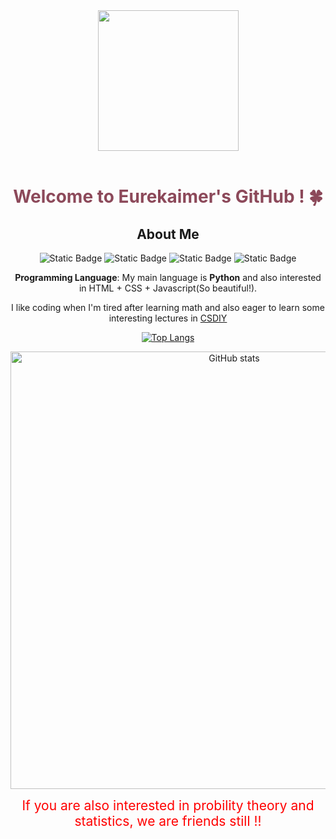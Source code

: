 <div align="center">

  <!-- Knock Code Pictures -->
  <picture>
    <source media="(prefers-color-scheme: dark)" srcset="https://cdn.jsdelivr.net/gh/sun0225SUN/sun0225SUN/assets/images/coding.gif" />
    <source media="(prefers-color-scheme: light)" srcset="https://cdn.jsdelivr.net/gh/sun0225SUN/sun0225SUN/assets/images/developer.svg" height="225px" />
    <img src="https://cdn.jsdelivr.net/gh/sun0225SUN/sun0225SUN/assets/images/coding.gif" />
  </picture>

  <!-- for beauty -->
  <div>&nbsp;</div>







<!-- Welcome words -->
<h1 style="color: #8c495a;">Welcome to Eurekaimer's GitHub ! 🍀</h1>









## About Me

![Static Badge](https://img.shields.io/badge/Language-Python-green) ![Static Badge](https://img.shields.io/badge/Favorite-Math-blue) ![Static Badge](https://img.shields.io/badge/Anime-こまりちか-red) ![Static Badge](https://img.shields.io/badge/Interest-High_dimensional_Probability_and_Statistics-purple?style=flat-square)





**Programming Language**:  My main language is **Python** and also interested in HTML + CSS + Javascript(So beautiful!). 

I like coding when I'm tired after learning math and also eager to learn some interesting lectures in [CSDIY](https://csdiy.wiki/)




[![Top Langs](https://github-readme-stats.vercel.app/api/top-langs/?username=Eurekaimer&layout=compact&hide=html)](https://github.com/Eurekaimer/github-readme-stats)

<img alt="GitHub stats" src="https://github-readme-stats.vercel.app/api?username=Eurekaimer&bg_color=30,e96443,904e95&title_color=fff&text_color=fff&count_private=true&hide_border=true" width="700">


<span style="color: #FF0000; font-size: 1.5em;">If you are also interested in probility theory and statistics, we are friends still !!</span>


